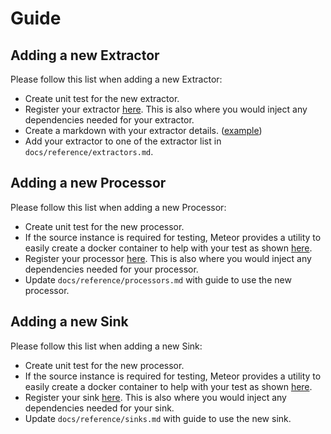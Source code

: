# Guide

## Adding a new Extractor

Please follow this list when adding a new Extractor:

- Create unit test for the new extractor.
- Register your extractor [here](https://github.com/raystack/meteor/tree/main/plugins/extractors/populate.go). This is also where you would inject any dependencies needed for your extractor.
- Create a markdown with your extractor details. \([example](https://github.com/raystack/meteor/tree/main/plugins/extractors/mysql/README.md)\)
- Add your extractor to one of the extractor list in `docs/reference/extractors.md`.

## Adding a new Processor

Please follow this list when adding a new Processor:

- Create unit test for the new processor.
- If the source instance is required for testing, Meteor provides a utility to easily create a docker container to help with your test as shown [here](https://github.com/raystack/meteor/tree/main/plugins/extractors/mysql/extractor_test.go#L35).
- Register your processor [here](https://github.com/raystack/meteor/tree/main/plugins/processors/populate.go). This is also where you would inject any dependencies needed for your processor.
- Update `docs/reference/processors.md` with guide to use the new processor.

## Adding a new Sink

Please follow this list when adding a new Sink:

- Create unit test for the new processor.
- If the source instance is required for testing, Meteor provides a utility to easily create a docker container to help with your test as shown [here](https://github.com/raystack/meteor/tree/main/plugins/extractors/mysql/extractor_test.go#L35).
- Register your sink [here](https://github.com/raystack/meteor/tree/main/plugins/sinks/populate.go). This is also where you would inject any dependencies needed for your sink.
- Update `docs/reference/sinks.md` with guide to use the new sink.
